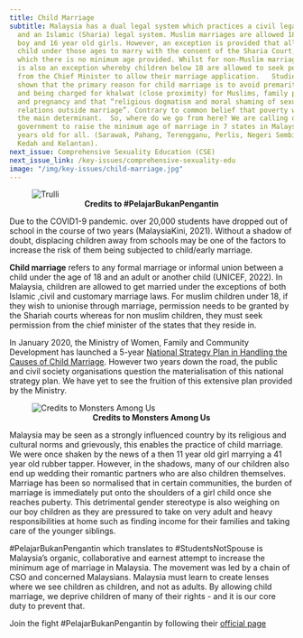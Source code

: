 ```yaml
---
title: Child Marriage
subtitle: Malaysia has a dual legal system which practices a civil legal system
  and an Islamic (Sharia) legal system. Muslim marriages are allowed 18 year old
  boy and 16 year old girls. However, an exception is provided that allows a
  child under those ages to marry with the consent of the Sharia Court, for
  which there is no minimum age provided. Whilst for non-Muslim marriages, there
  is also an exception whereby children below 18 are allowed to seek permission
  from the Chief Minister to allow their marriage application.   Studies have
  shown that the primary reason for child marriage is to avoid premarital sex
  and being charged for khalwat (close proximity) for Muslims, family pressure
  and pregnancy and that “religious dogmatism and moral shaming of sexual
  relations outside marriage”. Contrary to common belief that poverty would be
  the main determinant.  So, where do we go from here? We are calling on the
  government to raise the minimum age of marriage in 7 states in Malaysia to 18
  years old for all. (Sarawak, Pahang, Terengganu, Perlis, Negeri Sembilan,
  Kedah and Kelantan).
next_issue: Comprehensive Sexuality Education (CSE)
next_issue_link: /key-issues/comprehensive-sexuality-edu
image: "/img/key-issues/child-marriage.jpg"
---
```

<figure class='md:w-1/2 md:float-right md:px-8'>
<img src="/img/key-issues/child-marriage-1.png" alt="Trulli" class='rounded-md shadow-lg'>
<figcaption align = "center"><b>Credits to #PelajarBukanPengantin</b></figcaption>
</figure>

Due to the COVID1-9 pandemic. over 20,000 students have dropped out of school in the course of two years (MalaysiaKini, 2021). Without a shadow of doubt, displacing children away from schools may be one of the factors to increase the risk of them being subjected to child/early marriage.

**Child marriage** refers to any formal marriage or informal union between a child under the age of 18 and an adult or another child (UNICEF, 2022). In Malaysia, children are allowed to get married under the exceptions of both Islamic ,civil and customary marriage laws. For muslim children under 18, if they wish to unionise through marriage, permission needs to be granted by the Shariah courts whereas for non muslim children, they must seek permission from the chief minister of the states that they reside in. 

In January 2020, the Ministry of Women, Family and Community Development has launched a 5-year [National Strategy Plan in Handling the Causes of Child Marriage](https://www.kpwkm.gov.my/kpwkm/uploads/files/Dokumen/Pelan%20Strategi%20Perkahwinan%20Bawah%20Umur/EXECUTIVE%20SUMMARY.pdf). However two years down the road, the public and civil society organisations question the materialisation of this national strategy plan. We have yet to see the fruition of this extensive plan provided by the Ministry.

<figure class='md:w-1/2 md:float-right md:px-8'>
<img src="/img/key-issues/child-marriage-2.png" alt="Credits to Monsters Among Us" class='rounded-md shadow-lg'>
<figcaption align = "center"><b>Credits to Monsters Among Us</b></figcaption>
</figure>

Malaysia may be seen as a strongly influenced country by its religious and cultural norms and grievously, this enables the practice of child marriage. We were once shaken by the news of a then 11 year old girl marrying a 41 year old rubber tapper. However, in the shadows, many of our children also end up wedding their romantic partners who are also children themselves. Marriage has been so normalised that in certain communities, the burden of marriage is immediately put onto the shoulders of a girl child once she reaches puberty. This detrimental gender stereotype is also weighing on our boy children as they are pressured to take on very adult and heavy responsibilities at home such as finding income for their families and taking care of the younger siblings.

#PelajarBukanPengantin which translates to #StudentsNotSpouse is Malaysia’s organic, collaborative and earnest attempt to increase the minimum age of marriage in Malaysia. The movement was led by a chain of CSO and concerned Malaysians. Malaysia must learn to create lenses where we see children as children, and not as adults. By allowing child marriage, we deprive children of many of their rights - and it is our core duty to prevent that.

Join the fight #PelajarBukanPengantin by following their [official page](https://www.instagram.com/pelajarbukanpengantin/?hl=en )